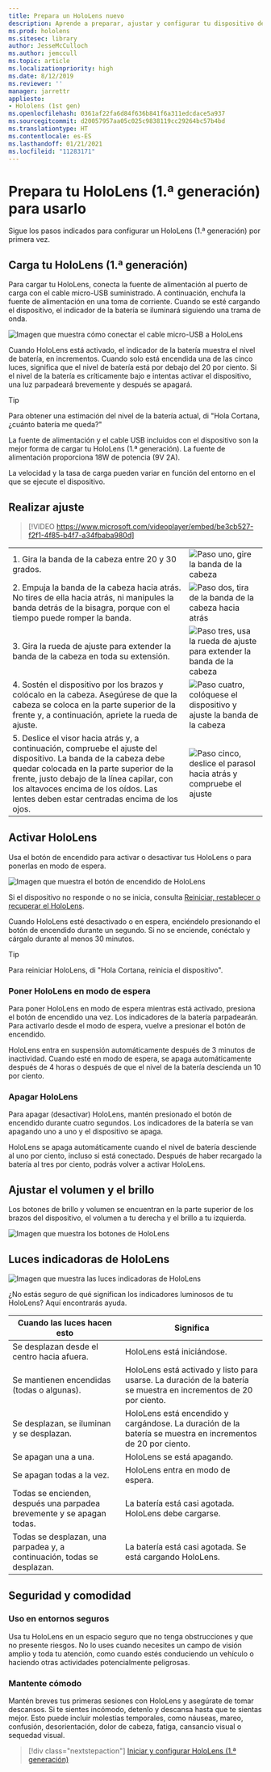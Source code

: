```yaml
---
title: Prepara un HoloLens nuevo
description: Aprende a preparar, ajustar y configurar tu dispositivo de realidad mixta HoloLens (1.ª generación) por primera vez.
ms.prod: hololens
ms.sitesec: library
author: JesseMcCulloch
ms.author: jemccull
ms.topic: article
ms.localizationpriority: high
ms.date: 8/12/2019
ms.reviewer: ''
manager: jarrettr
appliesto:
- Hololens (1st gen)
ms.openlocfilehash: 0361af22fa6d84f636b841f6a311edcdace5a937
ms.sourcegitcommit: d20057957aa05c025c9838119cc29264bc57b4bd
ms.translationtype: HT
ms.contentlocale: es-ES
ms.lasthandoff: 01/21/2021
ms.locfileid: "11283171"
---
```

# Prepara tu HoloLens (1.ª generación) para usarlo

Sigue los pasos indicados para configurar un HoloLens (1.ª generación) por primera vez.

## Carga tu HoloLens (1.ª generación)

Para cargar tu HoloLens, conecta la fuente de alimentación al puerto de carga con el cable micro-USB suministrado. A continuación, enchufa la fuente de alimentación en una toma de corriente. Cuando se esté cargando el dispositivo, el indicador de la batería se iluminará siguiendo una trama de onda.

![Imagen que muestra cómo conectar el cable micro-USB a HoloLens](./images/hololens-charging.png)

Cuando HoloLens está activado, el indicador de la batería muestra el nivel de batería, en incrementos. Cuando solo está encendida una de las cinco luces, significa que el nivel de batería está por debajo del 20 por ciento. Si el nivel de la batería es críticamente bajo e intentas activar el dispositivo, una luz parpadeará brevemente y después se apagará.

> [!TIP]
> Para obtener una estimación del nivel de la batería actual, di "Hola Cortana, ¿cuánto batería me queda?"

La fuente de alimentación y el cable USB incluidos con el dispositivo son la mejor forma de cargar tu HoloLens (1.ª generación).  La fuente de alimentación proporciona 18W de potencia (9V 2A).

La velocidad y la tasa de carga pueden variar en función del entorno en el que se ejecute el dispositivo.

## Realizar ajuste

> [!VIDEO https://www.microsoft.com/videoplayer/embed/be3cb527-f2f1-4f85-b4f7-a34fbaba980d]

|     |     |
|:--- |:--- |
|1. Gira la banda de la cabeza entre 20 y 30 grados.|![Paso uno, gire la banda de la cabeza](./images/FitGuideStep1.png)|
|2. Empuja la banda de la cabeza hacia atrás. No tires de ella hacia atrás, ni manipules la banda detrás de la bisagra, porque con el tiempo puede romper la banda.|![Paso dos, tira de la banda de la cabeza hacia atrás](./images/FitGuideStep2.png)|
|3. Gira la rueda de ajuste para extender la banda de la cabeza en toda su extensión. |![Paso tres, usa la rueda de ajuste para extender la banda de la cabeza](./images/FitGuideStep3.png)|
|4. Sostén el dispositivo por los brazos y colócalo en la cabeza. Asegúrese de que la cabeza se coloca en la parte superior de la frente y, a continuación, apriete la rueda de ajuste.|![Paso cuatro, colóquese el dispositivo y ajuste la banda de la cabeza](./images/FitGuideStep4.png)|
|5. Deslice el visor hacia atrás y, a continuación, compruebe el ajuste del dispositivo. La banda de la cabeza debe quedar colocada en la parte superior de la frente, justo debajo de la línea capilar, con los altavoces encima de los oídos. Las lentes deben estar centradas encima de los ojos.|![Paso cinco, deslice el parasol hacia atrás y compruebe el ajuste](./images/FitGuideSetep5.png)|

## Activar HoloLens

Usa el botón de encendido para activar o desactivar tus HoloLens o para ponerlas en modo de espera.

![Imagen que muestra el botón de encendido de HoloLens](./images/hololens-power.png)

Si el dispositivo no responde o no se inicia, consulta [Reiniciar, restablecer o recuperar el HoloLens](hololens-restart-recover.md).

Cuando HoloLens esté desactivado o en espera, enciéndelo presionando el botón de encendido durante un segundo. Si no se enciende, conéctalo y cárgalo durante al menos 30 minutos.

> [!TIP]
> Para reiniciar HoloLens, di "Hola Cortana, reinicia el dispositivo".

### Poner HoloLens en modo de espera

Para poner HoloLens en modo de espera mientras está activado, presiona el botón de encendido una vez. Los indicadores de la batería parpadearán. Para activarlo desde el modo de espera, vuelve a presionar el botón de encendido.

HoloLens entra en suspensión automáticamente después de 3 minutos de inactividad. Cuando esté en modo de espera, se apaga automáticamente después de 4 horas o después de que el nivel de la batería descienda un 10 por ciento.

### Apagar HoloLens

Para apagar (desactivar) HoloLens, mantén presionado el botón de encendido durante cuatro segundos. Los indicadores de la batería se van apagando uno a uno y el dispositivo se apaga.

HoloLens se apaga automáticamente cuando el nivel de batería desciende al uno por ciento, incluso si está conectado. Después de haber recargado la batería al tres por ciento, podrás volver a activar HoloLens.

## Ajustar el volumen y el brillo

Los botones de brillo y volumen se encuentran en la parte superior de los brazos del dispositivo, el volumen a tu derecha y el brillo a tu izquierda.

![Imagen que muestra los botones de HoloLens](./images/hololens-buttons.jpg)

## Luces indicadoras de HoloLens

![Imagen que muestra las luces indicadoras de HoloLens](./images/hololens-lights.png)

¿No estás seguro de qué significan los indicadores luminosos de tu HoloLens? Aquí encontrarás ayuda.

|Cuando las luces hacen esto |Significa |
| - | - |
|Se desplazan desde el centro hacia afuera. |HoloLens está iniciándose. |
|Se mantienen encendidas (todas o algunas). |HoloLens está activado y listo para usarse. La duración de la batería se muestra en incrementos de 20 por ciento. |
|Se desplazan, se iluminan y se desplazan. |HoloLens está encendido y cargándose. La duración de la batería se muestra en incrementos de 20 por ciento. |
|Se apagan una a una. |HoloLens se está apagando. |
|Se apagan todas a la vez. |HoloLens entra en modo de espera. |
|Todas se encienden, después una parpadea brevemente y se apagan todas. |La batería está casi agotada. HoloLens debe cargarse. |
|Todas se desplazan, una parpadea y, a continuación, todas se desplazan. |La batería está casi agotada. Se está cargando HoloLens. |

## Seguridad y comodidad

### Uso en entornos seguros

Usa tu HoloLens en un espacio seguro que no tenga obstrucciones y que no presente riesgos. No lo uses cuando necesites un campo de visión amplio y toda tu atención, como cuando estés conduciendo un vehículo o haciendo otras actividades potencialmente peligrosas.

### Mantente cómodo

Mantén breves tus primeras sesiones con HoloLens y asegúrate de tomar descansos. Si te sientes incómodo, detenlo y descansa hasta que te sientas mejor. Esto puede incluir molestias temporales, como náuseas, mareo, confusión, desorientación, dolor de cabeza, fatiga, cansancio visual o sequedad visual.

> [!div class="nextstepaction"]
> [Iniciar y configurar HoloLens (1.ª generación)](hololens1-start.md)
